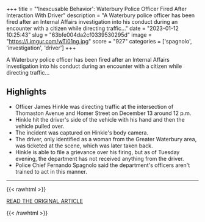 +++
title = "‘Inexcusable Behavior': Waterbury Police Officer Fired After Interaction With Driver"
description = "A Waterbury police officer has been fired after an Internal Affairs investigation into his conduct during an encounter with a citizen while directing traffic..."
date = "2023-01-12 10:25:43"
slug = "63bfe004da2cf0339530295d"
image = "https://i.imgur.com/wTi01ng.jpg"
score = "927"
categories = ['spagnolo', 'investigation', 'driver']
+++

A Waterbury police officer has been fired after an Internal Affairs investigation into his conduct during an encounter with a citizen while directing traffic...

## Highlights

- Officer James Hinkle was directing traffic at the intersection of Thomaston Avenue and Homer Street on December 13 around 12 p.m.
- Hinkle hit the driver's side of the vehicle with his hand and then the vehicle pulled over.
- The incident was captured on Hinkle's body camera.
- The driver, only identified as a woman from the Greater Waterbury area, was ticketed at the scene, which was later taken back.
- Hinkle is able to file a grievance over his firing, but as of Tuesday evening, the department has not received anything from the driver.
- Police Chief Fernando Spagnolo said the department's officers aren't trained to act in this manner.

---

{{< rawhtml >}}
  <p class="article-category">
    <a target="_blank" href="https://www.nbcconnecticut.com/news/local/waterbury-police-officer-fired-for-conduct-with-citizen-while-directing-traffic/2951598/">READ THE ORIGINAL ARTICLE</a>
  </p>
{{< /rawhtml >}}
